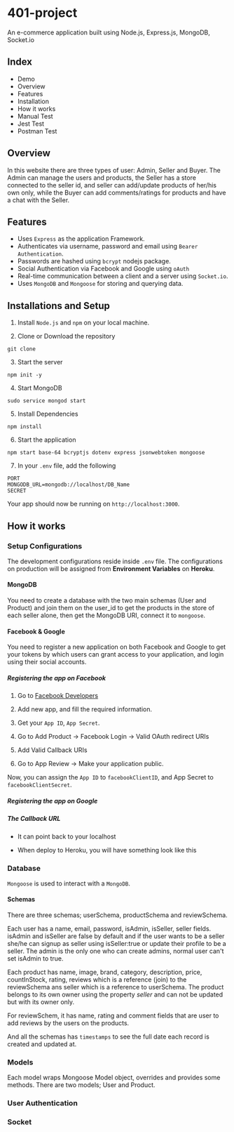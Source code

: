 # 401-project

An e-commerce application built using Node.js, Express.js, MongoDB, Socket.io



## Index

- Demo
- Overview
- Features
- Installation
- How it works
- Manual Test
- Jest Test
- Postman Test



## Overview

In this website there are three types of user: Admin, Seller and Buyer. The Admin can manage the users and products, the Seller has a store connected to the seller id, and seller can add/update products of her/his own only, while the Buyer can add comments/ratings for products and have a chat with the Seller.


## Features

- Uses `Express` as the application Framework.
- Authenticates via username, password and email using `Bearer Authentication`.
- Passwords are hashed using `bcrypt` nodejs package.
- Social Authentication via Facebook and Google using `oAuth`
- Real-time communication between a client and a server using `Socket.io`.
- Uses `MongoDB` and `Mongoose` for storing and querying data.


## Installations and Setup

1. Install `Node.js` and `npm` on your local machine.

2. Clone or Download the repository

```
git clone 
```

3. Start the server

```
npm init -y
```

4. Start MongoDB

```
sudo service mongod start
```

5. Install Dependencies 

```
npm install 
```

6. Start the application

```
npm start base-64 bcryptjs dotenv express jsonwebtoken mongoose
```

7. In your `.env` file, add the following 

```
PORT
MONGODB_URL=mongodb://localhost/DB_Name
SECRET
```

Your app should now be running on `http://localhost:3000`.



## How it works

### Setup Configurations

The development configurations reside inside `.env` file.
The configurations on production will be assigned from **Environment Variables** on **Heroku**.


#### MongoDB

You need to create a database with the two main schemas (User and Product) and join them on the user_id to get the products in the store of each seller alone, then get the MongoDB URI, connect it to `mongoose`.


#### Facebook & Google

You need to register a new application on both Facebook and Google to get your tokens by which users can grant access to your application, and login using their social accounts.


##### Registering the app on Facebook

1. Go to [Facebook Developers](https://developers.facebook.com/)

2. Add new app, and fill the required information.

3. Get your `App ID`, `App Secret`.

4. Go to Add Product -> Facebook Login -> Valid OAuth redirect URIs

5. Add Valid Callback URIs

6. Go to App Review -> Make your application public.

Now, you can assign the `App ID` to `facebookClientID`, and App Secret to `facebookClientSecret`.


##### Registering the app on Google


##### The Callback URL

- It can point back to your localhost
[](http://localhost:3000/oauth)

- When deploy to Heroku, you will have something look like this 
[](http://my-chat-app.herokuapp.com/oauth)


### Database

`Mongoose` is used to interact with a `MongoDB`.

#### Schemas

There are three schemas; userSchema, productSchema and reviewSchema.

Each user has a name, email, password, isAdmin, isSeller, seller fields. isAdmin and isSeller are false by default and if the user wants to be a seller she/he can signup as seller using isSeller:true or update their profile to be a seller. The admin is the only one who can create admins, normal user can't set isAdmin to true.

Each product has name, image, brand, category, description, price, countInStock, rating, reviews which is a reference (join) to the reviewSchema ans seller which is a reference to userSchema. The product belongs to its own owner using the property *seller* and can not be updated but with its owner only.

For reviewSchem, it has name, rating and comment fields that are user to add reviews by the users on the products.

And all the schemas has `timestamps` to see the full date each record is created and updated at.


### Models

Each model wraps Mongoose Model object, overrides and provides some methods. There are two models; User and Product.


### User Authentication


### Socket



